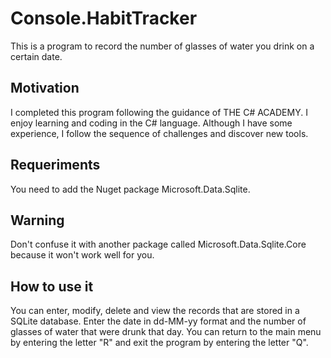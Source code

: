 # Console.HabitTracker
This is a program to record the number of glasses of water you drink on a certain date.

## Motivation
I completed this program following the guidance of THE C# ACADEMY. I enjoy learning and coding in the C# language.
Although I have some experience, I follow the sequence of challenges and discover new tools.

## Requeriments
You need to add the Nuget package Microsoft.Data.Sqlite.

## Warning
Don't confuse it with another package called Microsoft.Data.Sqlite.Core because it won't work well for you.

## How to use it
You can enter, modify, delete and view the records that are stored in a SQLite database.
Enter the date in dd-MM-yy format and the number of glasses of water that were drunk that day.
You can return to the main menu by entering the letter "R" and exit the program by entering the letter "Q".
